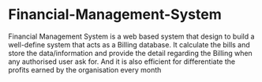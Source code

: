 # Financial-Management-System
Financial Management System is a web based system that design to build a well-define system that acts as a Billing database. 
It calculate the bills and store the data/information and provide the detail regarding the Billing when any authorised user ask for. 
And it is also efficient for differentiate the profits earned by the organisation every month
